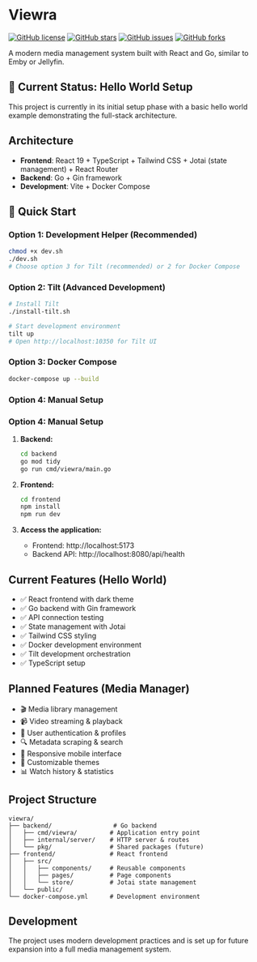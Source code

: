 # Viewra

[![GitHub license](https://img.shields.io/github/license/mantonx/viewra)](https://github.com/mantonx/viewra/blob/main/LICENSE)
[![GitHub stars](https://img.shields.io/github/stars/mantonx/viewra)](https://github.com/mantonx/viewra/stargazers)
[![GitHub issues](https://img.shields.io/github/issues/mantonx/viewra)](https://github.com/mantonx/viewra/issues)
[![GitHub forks](https://img.shields.io/github/forks/mantonx/viewra)](https://github.com/mantonx/viewra/network)

A modern media management system built with React and Go, similar to Emby or Jellyfin.

## 🚧 Current Status: Hello World Setup

This project is currently in its initial setup phase with a basic hello world example demonstrating the full-stack architecture.

## Architecture

- **Frontend**: React 19 + TypeScript + Tailwind CSS + Jotai (state management) + React Router
- **Backend**: Go + Gin framework
- **Development**: Vite + Docker Compose

## 🚀 Quick Start

### Option 1: Development Helper (Recommended)
```bash
chmod +x dev.sh
./dev.sh
# Choose option 3 for Tilt (recommended) or 2 for Docker Compose
```

### Option 2: Tilt (Advanced Development)
```bash
# Install Tilt
./install-tilt.sh

# Start development environment
tilt up
# Open http://localhost:10350 for Tilt UI
```

### Option 3: Docker Compose
```bash
docker-compose up --build
```

### Option 4: Manual Setup

### Option 4: Manual Setup

1. **Backend:**
   ```bash
   cd backend
   go mod tidy
   go run cmd/viewra/main.go
   ```

2. **Frontend:**
   ```bash
   cd frontend
   npm install
   npm run dev
   ```

3. **Access the application:**
   - Frontend: http://localhost:5173
   - Backend API: http://localhost:8080/api/health

## Current Features (Hello World)

- ✅ React frontend with dark theme
- ✅ Go backend with Gin framework
- ✅ API connection testing
- ✅ State management with Jotai
- ✅ Tailwind CSS styling
- ✅ Docker development environment
- ✅ Tilt development orchestration
- ✅ TypeScript setup

## Planned Features (Media Manager)

- 🎬 Media library management
- 📹 Video streaming & playback
- 👤 User authentication & profiles
- 🔍 Metadata scraping & search
- 📱 Responsive mobile interface
- 🎨 Customizable themes
- 📊 Watch history & statistics

## Project Structure

```
viewra/
├── backend/                 # Go backend
│   ├── cmd/viewra/         # Application entry point
│   ├── internal/server/    # HTTP server & routes
│   └── pkg/                # Shared packages (future)
├── frontend/               # React frontend
│   ├── src/
│   │   ├── components/     # Reusable components
│   │   ├── pages/          # Page components
│   │   └── store/          # Jotai state management
│   └── public/
└── docker-compose.yml      # Development environment
```

## Development

The project uses modern development practices and is set up for future expansion into a full media management system.
